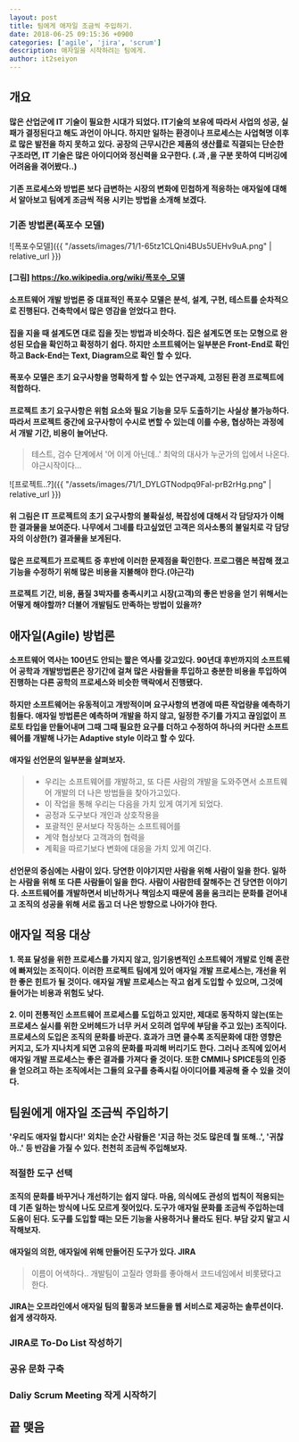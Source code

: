 ```yaml
---
layout: post
title: 팀에게 애자일 조금씩 주입하기.
date: 2018-06-25 09:15:36 +0900
categories: ['agile', 'jira', 'scrum']
description: 애자일을 시작하려는 팀에게.
author: it2seiyon
---
```


## 개요
#### 많은 산업군에 IT 기술이 필요한 시대가 되었다. IT기술의 보유에 따라서 사업의 성공, 실패가 결정된다고 해도 과언이 아니다. 하지만 일하는 환경이나 프로세스는 사업혁명 이후로 많은 발전을 하지 못하고 있다. 공장의 근무시간은 제품의 생산률로 직결되는 단순한 구조라면, IT 기술은 많은 아이디어와 정신력을 요구한다. (.과 ,을 구분 못하여 디버깅에 어려움을 겪어봤다..)
#### 기존 프로세스와 방법론 보다 급변하는 시장의 변화에 민첩하게 적응하는 **애자일**에 대해서 알아보고 팀에게 조금씩 적용 시키는 방법을 소개해 보겠다. 

### 기존 방법론(폭포수 모델)
![폭포수모델]({{ "/assets/images/71/1-65tz1CLQni4BUs5UEHv9uA.png" | relative_url }})
#### [그림] https://ko.wikipedia.org/wiki/폭포수_모델
#### 소프트웨어 개발 방법론 중 대표적인 폭포수 모델은 분석, 설계, 구현, 테스트를 순차적으로 진행된다. 건축학에서 많은 영감을 얻었다고 한다.
#### 집을 지을 때 설계도면 대로 집을 짓는 방법과 비슷하다. 집은 설계도면 또는 모형으로 완성된 모습을 확인하고 확정하기 쉽다. 하지만 소프트웨어는 일부분은 Front-End로 확인하고 Back-End는 Text, Diagram으로 확인 할 수 있다.
#### 폭포수 모델은 초기 요구사항을 명확하게 할 수 있는 연구과제, 고정된 환경 프로젝트에 적합하다. 
#### 프로젝트 초기 요구사항은 위험 요소와 필요 기능을 모두 도출하기는 사실상 불가능하다. 따라서 프로젝트 중간에 요구사항이 수시로 변할 수 있는데 이를 수용, 협상하는 과정에서 개발 기간, 비용이 늘어난다.
> 테스트, 검수 단계에서 '어 이게 아닌데..' 최악의 대사가 누군가의 입에서 나온다. 야근시작이다...

![프로젝트..?]({{ "/assets/images/71/1_DYLGTNodpq9Fal-prB2rHg.png" | relative_url }})
#### 위 그림은 IT 프로젝트의 초기 요구사항의 불확실성, 복잡성에 대해서 각 담당자가 이해한 결과물을 보여준다. 나무에서 그네를 타고싶었던 고객은 의사소통의 불일치로 각 담당자의 이상한(?) 결과물을 보게된다.
#### 많은 프로젝트가 프로젝트 중 후반에 이러한 문제점을 확인한다. 프로그램은 복잡해 졌고 기능을 수정하기 위해 많은 비용을 지불해야 한다.(야근각)
#### 프로젝트 기간, 비용, 품질 3박자를 충족시키고 시장(고객)의 좋은 반응을 얻기 위해서는 어떻게 해야할까? 더불어 개발팀도 만족하는 방법이 있을까? 


## 애자일(Agile) 방법론
#### 소프트웨어 역사는 100년도 안되는 짧은 역사를 갖고있다. 90년대 후반까지의 소프트웨어 공학과 개발방법론은 장기간에 걸쳐 많은 사람들을 투입하고 충분한 비용을 투입하여 진행하는 다른 공학의 프로세스와 비슷한 맥락에서 진행됐다.
#### 하지만 소프트웨어는 유동적이고 개방적이며 요구사항의 변경에 따른 작업량을 예측하기 힘들다. 애자일 방법론은 예측하며 개발을 하지 않고, 일정한 주기를 가지고 끊임없이 프로토 타입을 만들어내며 그때 그때 필요한 요구를 더하고 수정하여 하나의 커다란 소프트웨어를 개발해 나가는 Adaptive style 이라고 할 수 있다.
#### 애자일 선언문의 일부분을 살펴보자.
> * 우리는 소프트웨어를 개발하고, 또 다른 사람의 개발을 도와주면서 소프트웨어 개발의 더 나은 방법들을 찾아가고있다. 
> * 이 작업을 통해 우리는 다음을 가치 있게 여기게 되었다.
> * 공정과 도구보다 개인과 상호작용을
> * 포괄적인 문서보다 작동하는 소프트웨어를
> * 계약 협상보다 고객과의 협력을
> * 계획을 따르기보다 변화에 대응을 가치 있게 여긴다.

#### 선언문의 중심에는 사람이 있다. 당연한 이야기지만 사람을 위해 사람이 일을 한다. 일하는 사람을 위해 또 다른 사람들이 일을 한다. 사람이 사람한테 잘해주는 건 당연한 이야기다. 소프트웨어를 개발하면서 비난하거나 책임소지 때문에 몸을 움크리는 문화를 걷어내고 조직의 성공을 위해 서로 돕고 더 나은 방향으로 나아가야 한다. 

## 애자일 적용 대상
#### 1. 목표 달성을 위한 프로세스를 가지지 않고, 임기응변적인 소프트웨어 개발로 인해 혼란에 빠져있는 조직이다. 이러한 프로젝트 팀에게 있어 애자일 개발 프로세스는, 개선을 위한 좋은 힌트가 될 것이다. 애자일 개발 프로세스는 작고 쉽게 도입할 수 있으며, 그것에 들어가는 비용과 위험도 낮다.
#### 2. 이미 전통적인 소프트웨어 프로세스를 도입하고 있지만, 제대로 동작하지 않는(또는 프로세스 실시를 위한 오버헤드가 너무 커서 오히려 업무에 부담을 주고 있는) 조직이다. 프로세스의 도입은 조직의 문화를 바꾼다. 효과가 크면 클수록 조직문화에 대한 영향은 커지고, 도가 지나치게 되면 고유의 문화를 파괴해 버리기도 한다. 그러나 조직에 있어서 애자일 개발 프로세스는 좋은 결과를 가져다 줄 것이다. 또한 CMMI나 SPICE등의 인증을 얻으려고 하는 조직에서는 그들의 요구를 충족시킬 아이디어를 제공해 줄 수 있을 것이다.

## 팀원에게 애자일 조금씩 주입하기
#### '우리도 애자일 합시다!' 외치는 순간 사람들은 '지금 하는 것도 많은데 뭘 또해..', '귀찮아..' 등 반감을 가질 수 있다. 천천히 조금씩 주입해보자.
### 적절한 도구 선택
#### 조직의 문화를 바꾸거나 개선하기는 쉽지 않다. 마음, 의식에도 관성의 법칙이 적용되는데 기존 일하는 방식에 나도 모르게 젖어있다. 도구가 애자일 문화를 조금씩 주입하는데 도움이 된다. 도구를 도입할 때는 모든 기능을 사용하거나 몰라도 된다. 부담 갖지 말고 시작해보자.
#### 애자일의 의한, 애자일에 위해 만들어진 도구가 있다. **JIRA**

> 이름이 어색하다.. 개발팀이 고질라 영화를 좋아해서 코드네임에서 비롯됐다고 한다.

#### JIRA는 오프라인에서 애자일 팀의 활동과 보드들을 웹 서비스로 제공하는 솔루션이다. 쉽게 생각하자.

### JIRA로 To-Do List 작성하기
### 공유 문화 구축
### Daliy Scrum Meeting 작게 시작하기

## 끝 맺음



